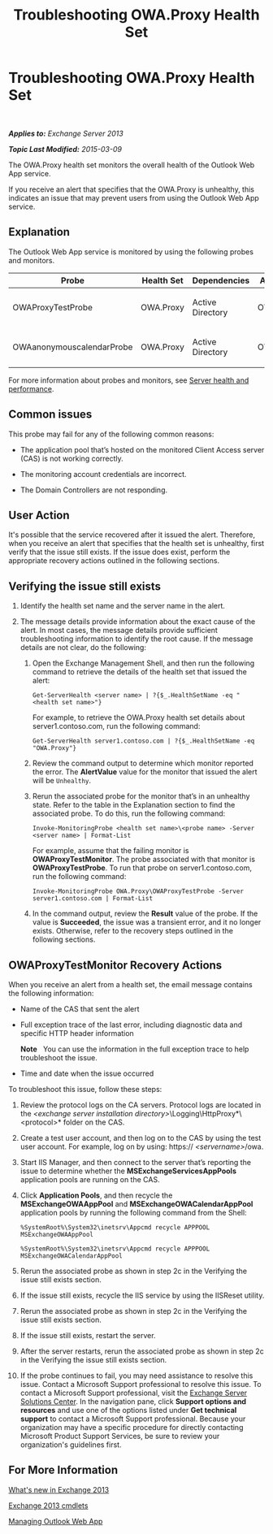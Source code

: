 ﻿---
title: Troubleshooting OWA.Proxy Health Set
TOCTitle: Troubleshooting OWA.Proxy Health Set
ms:assetid: 1eaa26ad-b489-402a-ad2d-bfae3b083f42
ms:mtpsurl: https://technet.microsoft.com/en-us/library/ms.exch.scom.owa.proxy(v=EXCHG.150)
ms:contentKeyID: 49720734
ms.date: 10/08/2015
mtps_version: v=EXCHG.150
---

<div data-xmlns="http://www.w3.org/1999/xhtml">

<div class="topic" data-xmlns="http://www.w3.org/1999/xhtml" data-msxsl="urn:schemas-microsoft-com:xslt" data-cs="http://msdn.microsoft.com/en-us/">

<div data-asp="http://msdn2.microsoft.com/asp">

# Troubleshooting OWA.Proxy Health Set

</div>

<div id="mainSection">

<div id="mainBody">

<span> </span>

_**Applies to:** Exchange Server 2013_

_**Topic Last Modified:** 2015-03-09_

The OWA.Proxy health set monitors the overall health of the Outlook Web App service.

If you receive an alert that specifies that the OWA.Proxy is unhealthy, this indicates an issue that may prevent users from using the Outlook Web App service.

<span id="EXP"></span>

<div>

## Explanation

The Outlook Web App service is monitored by using the following probes and monitors.


<table>
<colgroup>
<col style="width: 25%" />
<col style="width: 25%" />
<col style="width: 25%" />
<col style="width: 25%" />
</colgroup>
<thead>
<tr class="header">
<th>Probe</th>
<th>Health Set</th>
<th>Dependencies</th>
<th>Associated Monitors</th>
</tr>
</thead>
<tbody>
<tr class="odd">
<td><p>OWAProxyTestProbe</p></td>
<td><p>OWA.Proxy</p></td>
<td><p>Active Directory</p></td>
<td><p>OWAProxyTestMonitor</p></td>
</tr>
<tr class="even">
<td><p>OWAanonymouscalendarProbe</p></td>
<td><p>OWA.Proxy</p></td>
<td><p>Active Directory</p></td>
<td><p>OWAProxyTestMonitor</p></td>
</tr>
</tbody>
</table>


For more information about probes and monitors, see [Server health and performance](https://technet.microsoft.com/en-us/library/jj150551\(v=exchg.150\)).

</div>

<div>

## Common issues

This probe may fail for any of the following common reasons:

  - The application pool that’s hosted on the monitored Client Access server (CAS) is not working correctly.

  - The monitoring account credentials are incorrect.

  - The Domain Controllers are not responding.

</div>

<div>

## User Action

It's possible that the service recovered after it issued the alert. Therefore, when you receive an alert that specifies that the health set is unhealthy, first verify that the issue still exists. If the issue does exist, perform the appropriate recovery actions outlined in the following sections.

<span id="verify"></span>

<div>

## Verifying the issue still exists

1.  Identify the health set name and the server name in the alert.

2.  The message details provide information about the exact cause of the alert. In most cases, the message details provide sufficient troubleshooting information to identify the root cause. If the message details are not clear, do the following:
    
    1.  Open the Exchange Management Shell, and then run the following command to retrieve the details of the health set that issued the alert:
        
            Get-ServerHealth <server name> | ?{$_.HealthSetName -eq "<health set name>"}
        
        For example, to retrieve the OWA.Proxy health set details about server1.contoso.com, run the following command:
        
            Get-ServerHealth server1.contoso.com | ?{$_.HealthSetName -eq "OWA.Proxy"}
    
    2.  Review the command output to determine which monitor reported the error. The **AlertValue** value for the monitor that issued the alert will be `Unhealthy`.
    
    3.  Rerun the associated probe for the monitor that’s in an unhealthy state. Refer to the table in the Explanation section to find the associated probe. To do this, run the following command:
        
            Invoke-MonitoringProbe <health set name>\<probe name> -Server <server name> | Format-List
        
        For example, assume that the failing monitor is **OWAProxyTestMonitor**. The probe associated with that monitor is **OWAProxyTestProbe**. To run that probe on server1.contoso.com, run the following command:
        
            Invoke-MonitoringProbe OWA.Proxy\OWAProxyTestProbe -Server server1.contoso.com | Format-List
    
    4.  In the command output, review the **Result** value of the probe. If the value is **Succeeded**, the issue was a transient error, and it no longer exists. Otherwise, refer to the recovery steps outlined in the following sections.

</div>

<span id="TestMonitors"></span>

<div>

## OWAProxyTestMonitor Recovery Actions

When you receive an alert from a health set, the email message contains the following information:

  - Name of the CAS that sent the alert

  - Full exception trace of the last error, including diagnostic data and specific HTTP header information  
    
    **Note**   You can use the information in the full exception trace to help troubleshoot the issue.

  - Time and date when the issue occurred

To troubleshoot this issue, follow these steps:

1.  Review the protocol logs on the CA servers. Protocol logs are located in the *\<exchange server installation directory\>*\\Logging\\HttpProxy*\\\<protocol\>* folder on the CAS.

2.  Create a test user account, and then log on to the CAS by using the test user account. For example, log on by using: https:// *\<servername\>*/owa.

3.  Start IIS Manager, and then connect to the server that’s reporting the issue to determine whether the **MSExchangeServicesAppPools** application pools are running on the CAS.

4.  Click **Application Pools**, and then recycle the **MSExchangeOWAAppPool** and **MSExchangeOWACalendarAppPool** application pools by running the following command from the Shell:
    
        %SystemRoot%\System32\inetsrv\Appcmd recycle APPPOOL MSExchangeOWAAppPool
    
        %SystemRoot%\System32\inetsrv\Appcmd recycle APPPOOL MSExchangeOWACalendarAppPool

5.  Rerun the associated probe as shown in step 2c in the Verifying the issue still exists section.

6.  If the issue still exists, recycle the IIS service by using the IISReset utility.

7.  Rerun the associated probe as shown in step 2c in the Verifying the issue still exists section.

8.  If the issue still exists, restart the server.

9.  After the server restarts, rerun the associated probe as shown in step 2c in the Verifying the issue still exists section.

10. If the probe continues to fail, you may need assistance to resolve this issue. Contact a Microsoft Support professional to resolve this issue. To contact a Microsoft Support professional, visit the [Exchange Server Solutions Center](http://go.microsoft.com/fwlink/p/?linkid=180809). In the navigation pane, click **Support options and resources** and use one of the options listed under **Get technical support** to contact a Microsoft Support professional. Because your organization may have a specific procedure for directly contacting Microsoft Product Support Services, be sure to review your organization's guidelines first.

</div>

</div>

<div>

## For More Information

[What's new in Exchange 2013](https://technet.microsoft.com/en-us/library/jj150540\(v=exchg.150\))

[Exchange 2013 cmdlets](https://technet.microsoft.com/en-us/library/bb124413\(v=exchg.150\))

[Managing Outlook Web App](https://technet.microsoft.com/en-us/3814b665-01e8-4881-9a44-163f14789ee4\(exchg.150\)#managing)

</div>

</div>

<span> </span>

</div>

</div>

</div>

